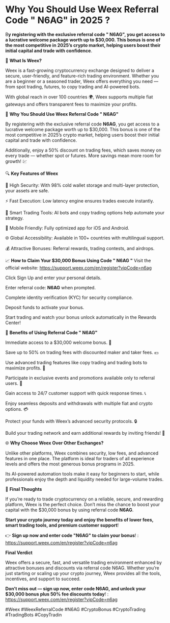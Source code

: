 # Why You Should Use Weex Referral Code " N6AG" in 2025 ? 

B**y registering with the exclusive referral code " N6AG", you get access to a lucrative welcome package worth up to $30,000. This bonus is one of the most competitive in 2025’s crypto market, helping users boost their initial capital and trade with confidence**.

🌟 **What Is Weex?**

Weex is a fast-growing cryptocurrency exchange designed to deliver a secure, user-friendly, and feature-rich trading environment. Whether you are a beginner or a seasoned trader, Weex offers everything you need — from spot trading, futures, to copy trading and AI-powered bots.

With global reach in over 100 countries 🌍, Weex supports multiple fiat gateways and offers transparent fees to maximize your profits.

🎁 **Why You Should Use Weex Referral Code " N6AG"**

By registering with the exclusive referral code **N6AG**, you get access to a lucrative welcome package worth up to $30,000. This bonus is one of the most competitive in 2025’s crypto market, helping users boost their initial capital and trade with confidence.

Additionally, enjoy a 50% discount on trading fees, which saves money on every trade — whether spot or futures. More savings mean more room for growth! 💹

🔍 **Key Features of Weex**

🔐 High Security: With 98% cold wallet storage and multi-layer protection, your assets are safe.

⚡ Fast Execution: Low latency engine ensures trades execute instantly.

🤖 Smart Trading Tools: AI bots and copy trading options help automate your strategy.

📱 Mobile Friendly: Fully optimized app for iOS and Android.

🌐 Global Accessibility: Available in 100+ countries with multilingual support.

💰 Attractive Bonuses: Referral rewards, trading contests, and airdrops.

📈 **How to Claim Your $30,000 Bonus Using Code " N6AG
"**
Visit the official website: https://support.weex.com/en/register?vipCode=n6ag

Click Sign Up and enter your personal details.

Enter referral code: **N6AG** when prompted.

Complete identity verification (KYC) for security compliance.

Deposit funds to activate your bonus.

Start trading and watch your bonus unlock automatically in the Rewards Center!

💸 **Benefits of Using Referral Code " N6AG"**

Immediate access to a $30,000 welcome bonus. 🎉

Save up to 50% on trading fees with discounted maker and taker fees. 💵

Use advanced trading features like copy trading and trading bots to maximize profits. 🤖

Participate in exclusive events and promotions available only to referral users. 🎯

Gain access to 24/7 customer support with quick response times. 📞

Enjoy seamless deposits and withdrawals with multiple fiat and crypto options. 💳

Protect your funds with Weex’s advanced security protocols. 🔒

Build your trading network and earn additional rewards by inviting friends! 🤝

🌐 **Why Choose Weex Over Other Exchanges?**

Unlike other platforms, Weex combines security, low fees, and advanced features in one place. The platform is ideal for traders of all experience levels and offers the most generous bonus programs in 2025.

Its AI-powered automation tools make it easy for beginners to start, while professionals enjoy the depth and liquidity needed for large-volume trades.

🔗 **Final Thoughts**

If you’re ready to trade cryptocurrency on a reliable, secure, and rewarding platform, Weex is the perfect choice. Don’t miss the chance to boost your capital with the $30,000 bonus by using referral code **N6AG**.

**Start your crypto journey today and enjoy the benefits of lower fees, smart trading tools, and premium customer support**!

👉 **Sign up now  and enter code "N6AG" to claim your bonus**! : https://support.weex.com/en/register?vipCode=n6ag

 **Final Verdict**

Weex offers a secure, fast, and versatile trading environment enhanced by attractive bonuses and discounts via referral code N6AG. Whether you’re just starting or scaling up your crypto journey, Weex provides all the tools, incentives, and support to succeed.

**Don’t miss out — sign up now, enter code N6AG, and unlock your $30,000 bonus plus 50% fee discounts today**! : https://support.weex.com/en/register?vipCode=n6ag

#Weex #WeexReferralCode #N6AG #CryptoBonus #CryptoTrading #TradingBots #CopyTradin


